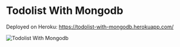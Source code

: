 # Todolist With Mongodb
Deployed on Heroku: https://todolist-with-mongodb.herokuapp.com/

![Todolist With Mongodb](https://github.com/karen-developer/todolist-with-mongodb/blob/master/todolist.jpg?raw=true)
